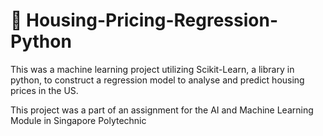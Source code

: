 # 🏡 Housing-Pricing-Regression-Python
This was a machine learning project utilizing Scikit-Learn, a library in python, to construct a regression model to analyse and predict housing prices in the US. 

This project was a part of an assignment for the AI and Machine Learning Module in Singapore Polytechnic
